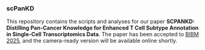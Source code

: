 ### scPanKD

This repository contains the scripts and analyses for our paper **SCPANKD: Distilling Pan-Cancer Knowledge for Enhanced T Cell Subtype Annotation in Single-Cell Transcriptomics Data**. The paper has been accepted to [BIBM 2025](https://biod.whu.edu.cn/bibm2025/), and the camera-ready version will be available online shortly.
